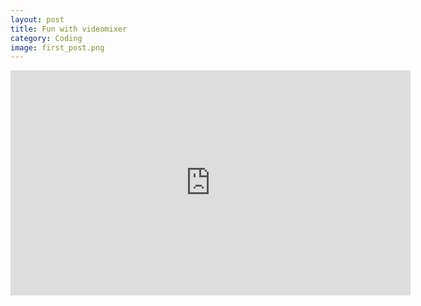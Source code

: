 ```yaml
---
layout: post
title: Fun with videomixer
category: Coding
image: first_post.png
---
```


<iframe width="640" height="360" src="http://www.youtube.com/embed/dDjcnkxEiTs?feature=player_detailpage" frameborder="0" allowfullscreen></iframe>
